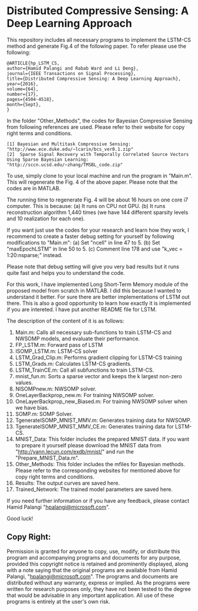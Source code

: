 # Distributed Compressive Sensing: A Deep Learning Approach
This repository includes  all necessary programs to implement the LSTM-CS method and generate Fig.4 of the following
paper. To refer please use the following:

```
@ARTICLE{hp_LSTM_CS, 
author={Hamid Palangi and Rabab Ward and Li Deng}, 
journal={IEEE Transactions on Signal Processing}, 
title={Distributed Compressive Sensing: A Deep Learning Approach}, 
year={2016}, 
volume={64}, 
number={17}, 
pages={4504-4518}, 
month={Sept},
}
```

In the folder "Other_Methods", the codes for Bayesian Compressive Sensing from
following references are used. Please refer to their website for copy
right terms and conditions.
```
[1] Bayesian and Multitask Compressive Sensing: "http://www.ece.duke.edu/~lcarin/bcs_ver0.1.zip"
[2]  Sparse Signal Recovery with Temporally Correlated Source Vectors
Using Sparse Bayesian Learning: "http://sccn.ucsd.edu/~zhang/TMSBL_code.zip"
```
To use, simply clone to your local machine and run the program in "Main.m". This will 
regenerate the Fig. 4 of the above paper. Please note that the codes are in MATLAB. 

The running time to regenerate Fig. 4 will be about 16 hours on one core i7 computer. This is because: 
(a) It runs on CPU not GPU. 
(b) It runs reconstruction algorithm 1,440 times (we have 144 different sparsity levels and 10 realization for each one).

If you want just use the codes for your research and learn how they work, 
I recommend to create a faster debug setting for yourself by following modifications to "Main.m":
(a) Set "ncell" in line 47 to 5.
(b) Set "maxEpochLSTM" in line 50 to 5.
(c) Comment line 178 and use "k_vec = 1:20:nsparse;" instead.

Please note that debug setting will give you very bad results but it runs quite fast and helps you to understand the code.

For this work, I have implemented Long Short-Term Memory module of the proposed model from scratch in MATLAB. 
I did this because I wanted to understand it better. 
For sure there are better implementations of LSTM out there.
This is also a good opportunity to learn how exactly it is implemented if you are intereted. 
I have put another README file for LSTM.

The description of the content of it is as follows:

1. Main.m: Calls all necessary sub-functions to train LSTM-CS and NWSOMP models, and evaluate their performance. 
2. FP_LSTM.m: Forward pass of LSTM
3. ISOMP_LSTM.m: LSTM-CS solver
4. LSTM_Grad_Clip.m: Performs gradient clipping for LSTM-CS training
5. LSTM_Grads.m: Calculates LSTM-CS gradients.
6. LSTM_TrainCE.m: Call all subfunctions to train LSTM-CS.
7. mnist_fun.m: Sorts a sparse vector and keeps the k largest non-zero values.
8. NISOMPnew.m: NWSOMP solver.
9. OneLayerBackprop_new.m: For training NWSOMP solver.
10. OneLayerBackprop_new_Biased.m: For training NWSOMP solver when we have bias.
11. SOMP.m: SOMP Solver.
12. TgenerateISOMP_MNIST_MMV.m: Generates training data for NWSOMP.
13. TgenerateISOMP_MNIST_MMV_CE.m: Generates training data for LSTM-CS.
14. MNIST_Data: This folder includes the prepared MNIST data. If you want to prepare it yourself please 
download the MNIST data from "http://yann.lecun.com/exdb/mnist/" and run the "Prepare_MNIST_Data.m".
15. Other_Methods: This folder includes the mfiles for Bayesian methods. Please refer to the corresponding
websites for mentioned above for copy right terms and conditions.
16. Results: The output curves are saved here.
17. Trained_Network: The trained model parameters are saved here.


If you need further information or if you have any feedback, please contact Hamid Palangi "hpalangi@microsoft.com".

Good luck!

## Copy Right:
Permission is granted for anyone to copy, use, modify, or distribute 
this program and accompanying programs and documents for any purpose, 
provided this copyright notice is retained and prominently displayed, 
along with a note saying that the original programs are available from 
Hamid Palangi, "hpalangi@microsoft.com". 
The programs and documents are distributed without any warranty, 
express or implied. As the programs were written for research purposes only, 
they have not been tested to the degree that would be advisable in any important 
application. All use of these programs is entirely at the user's own risk.
